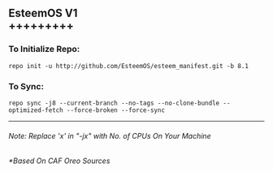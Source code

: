 <h2><b>EsteemOS V1 </b><br>
<b>+++++++++</b><br></h2>
<h3>To Initialize Repo:</h3>
<code>repo init -u http://github.com/EsteemOS/esteem_manifest.git -b 8.1</code>
<h3>To Sync:</h3>
<code>repo sync -j8 --current-branch --no-tags --no-clone-bundle --optimized-fetch --force-broken --force-sync</code><br>
<hr>
<h6>Note: Replace 'x' in "-jx" with No. of CPUs On Your Machine</h6>
<h6>*Based On CAF Oreo Sources</h6>
